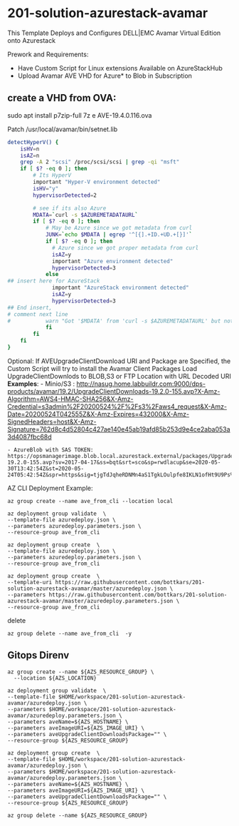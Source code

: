 ﻿# 201-solution-azurestack-avamar

This Template Deploys and Configures DELL|EMC Avamar Virtual Edition onto Azurestack

Prework and Requirements:
  -  Have Custom Script for Linux extensions Available on AzureStackHub
  -  Upload Avamar AVE VHD for Azure* to Blob in Subscription

## create a VHD from OVA:
sudo apt install p7zip-full
7z e AVE-19.4.0.116.ova





Patch /usr/local/avamar/bin/setnet.lib
```bash
detectHyperV() {
    isHV=n
    isAZ=n
    grep -A 2 "scsi" /proc/scsi/scsi | grep -qi "msft"
    if [ $? -eq 0 ]; then
        # Its HyperV
        important "Hyper-V environment detected"
        isHV="y"
        hypervisorDetected=2

        # see if its also Azure
        MDATA=`curl -s $AZUREMETADATAURL`
        if [ $? -eq 0 ]; then
            # May be Azure since we got metadata from curl
            JUNK=`echo $MDATA | egrep '^[{].+ID.+UD.+[}]'`
            if [ $? -eq 0 ]; then
              # Azure since we got proper metadata from curl
              isAZ=y
              important "Azure environment detected"
              hypervisorDetected=3
            else
## insert here for AzureStack            
              important "AzureStack environment detected"
              isAZ=y
              hypervisorDetected=3
## End insert, 
# comment next line              
#           warn "Got '$MDATA' from 'curl -s $AZUREMETADATAURL' but not recognized as Azure so ignoring"
            fi
        fi
    fi
}
```

Optional:
If AVEUpgradeClientDownload URI and Package are Specified, the Custom Script
will try to install the Avamar Client Packages
Load UpgradeClientDownlods to BLOB,S3 or FTP Location with URL Decoded URI
**Examples**:
    - Minio/S3 : http://nasug.home.labbuildr.com:9000/dps-products/avamar/19.2/UpgradeClientDownloads-19.2.0-155.avp?X-Amz-Algorithm=AWS4-HMAC-SHA256&X-Amz-Credential=s3admin%2F20200524%2F%2Fs3%2Faws4_request&X-Amz-Date=20200524T042555Z&X-Amz-Expires=432000&X-Amz-SignedHeaders=host&X-Amz-Signature=762d8c4d52804c427ae140e45ab19afd85b253d9e4ce2aba053a3d4087fbc68d

    - AzureBlob with SAS TOKEN: https://opsmanagerimage.blob.local.azurestack.external/packages/UpgradeClientDownloads-19.2.0-155.avp?sv=2017-04-17&ss=bqt&srt=sco&sp=rwdlacup&se=2020-05-30T13:42:54Z&st=2020-05-24T05:42:54Z&spr=https&sig=tjgTdJqheRDNMn4aS1TgkLOulpfe8IKLN1ofHt9U9Ps%3D


AZ CLI Deployment Example:

```azurecli-interactive
az group create --name ave_from_cli --location local
```

```azurecli-interactive
az deployment group validate  \
--template-file azuredeploy.json \
--parameters azuredeploy.parameters.json \
--resource-group ave_from_cli
```

```azurecli-interactive
az deployment group create  \
--template-file azuredeploy.json \
--parameters azuredeploy.parameters.json \
--resource-group ave_from_cli
```


```
az deployment group create  \
--template-uri https://raw.githubusercontent.com/bottkars/201-solution-azurestack-avamar/master/azuredeploy.json \
--parameters https://raw.githubusercontent.com/bottkars/201-solution-azurestack-avamar/master/azuredeploy.parameters.json \
--resource-group ave_from_cli
```
delete

```azurecli-interactive
az group delete --name ave_from_cli  -y
```


## Gitops Direnv




```azurecli-interactive
az group create --name ${AZS_RESOURCE_GROUP} \
  --location ${AZS_LOCATION}
```

```azurecli-interactive
az deployment group validate  \
--template-file $HOME/workspace/201-solution-azurestack-avamar/azuredeploy.json \
--parameters $HOME/workspace/201-solution-azurestack-avamar/azuredeploy.parameters.json \
--parameters aveName=${AZS_HOSTNAME} \
--parameters aveImageURI=${AZS_IMAGE_URI} \
--parameters aveUpgradeClientDownloadsPackage="" \
--resource-group ${AZS_RESOURCE_GROUP}
```

```azurecli-interactive
az deployment group create  \
--template-file $HOME/workspace/201-solution-azurestack-avamar/azuredeploy.json \
--parameters $HOME/workspace/201-solution-azurestack-avamar/azuredeploy.parameters.json \
--parameters aveName=${AZS_HOSTNAME} \
--parameters aveImageURI=${AZS_IMAGE_URI} \
--parameters aveUpgradeClientDownloadsPackage="" \
--resource-group ${AZS_RESOURCE_GROUP}
```

```
az group delete --name ${AZS_RESOURCE_GROUP}
```
